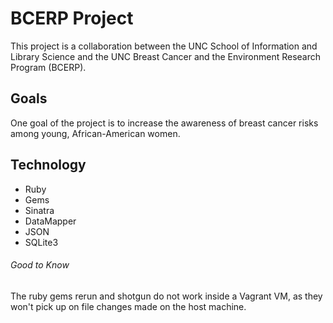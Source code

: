 # BCERP Project
This project is a collaboration between the UNC School of Information and Library Science and the UNC Breast Cancer and the Environment Research Program (BCERP).

## Goals
One goal of the project is to increase the awareness of breast cancer risks among young, African-American women. 

## Technology
* Ruby
 * Gems
  * Sinatra
  * DataMapper
  * JSON
* SQLite3


###### Good to Know
The ruby gems rerun and shotgun do not work inside a Vagrant VM, as they won't pick up on file changes made on the host machine.